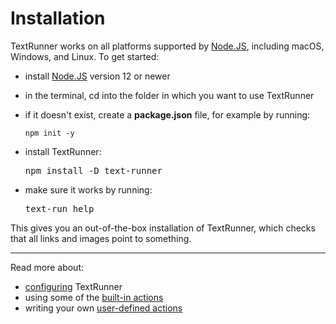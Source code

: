 # Installation

TextRunner works on all platforms supported by [Node.JS](https://nodejs.org),
including macOS, Windows, and Linux. To get started:

- install [Node.JS](https://nodejs.org) version 12 or newer
- in the terminal, cd into the folder in which you want to use TextRunner
- if it doesn't exist, create a **package.json** file, for example by running:

  ```
  npm init -y
  ```

- install TextRunner:

  <pre type="npm/install" dir="../text-runner-cli">
  npm install -D text-runner
  </pre>

- make sure it works by running:

  <pre type="shell/command">
  text-run help
  </pre>

This gives you an out-of-the-box installation of TextRunner, which checks that
all links and images point to something.

<hr>

Read more about:

- [configuring](configuration.md) TextRunner
- using some of the [built-in actions](built-in-actions.md)
- writing your own [user-defined actions](user-defined-actions.md)
